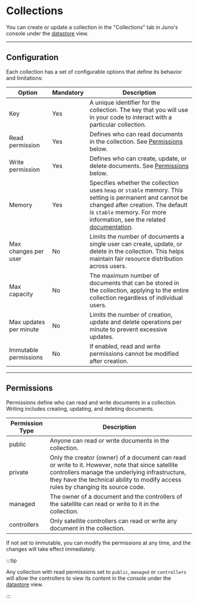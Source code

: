 # Collections

You can create or update a collection in the "Collections" tab in Juno's console under the [datastore](https://console.juno.build/datastore) view.

---

## Configuration

Each collection has a set of configurable options that define its behavior and limitations:

| Option                 | Mandatory | Description                                                                                                                                                                                                                                            |
| ---------------------- | --------- | ------------------------------------------------------------------------------------------------------------------------------------------------------------------------------------------------------------------------------------------------------ |
| Key                    | Yes       | A unique identifier for the collection. The key that you will use in your code to interact with a particular collection.                                                                                                                               |
| Read permission        | Yes       | Defines who can read documents in the collection. See [Permissions](#permissions) below.                                                                                                                                                               |
| Write permission       | Yes       | Defines who can create, update, or delete documents. See [Permissions](#permissions) below.                                                                                                                                                            |
| Memory                 | Yes       | Specifies whether the collection uses `heap` or `stable` memory. This setting is permanent and cannot be changed after creation. The default is `stable` memory. For more information, see the related [documentation](../../miscellaneous/memory.md). |
| Max changes per user   | No        | Limits the number of documents a single user can create, update, or delete in the collection. This helps maintain fair resource distribution across users.                                                                                             |
| Max capacity           | No        | The maximum number of documents that can be stored in the collection, applying to the entire collection regardless of individual users.                                                                                                                |
| Max updates per minute | No        | Limits the number of creation, update and delete operations per minute to prevent excessive updates.                                                                                                                                                   |
| Immutable permissions  | No        | If enabled, read and write permissions cannot be modified after creation.                                                                                                                                                                              |

---

## Permissions

Permissions define who can read and write documents in a collection. Writing includes creating, updating, and deleting documents.

| Permission Type | Description                                                                                                                                                                                                                              |
| --------------- | ---------------------------------------------------------------------------------------------------------------------------------------------------------------------------------------------------------------------------------------- |
| public          | Anyone can read or write documents in the collection.                                                                                                                                                                                    |
| private         | Only the creator (owner) of a document can read or write to it. However, note that since satellite controllers manage the underlying infrastructure, they have the technical ability to modify access rules by changing its source code. |
| managed         | The owner of a document and the controllers of the satellite can read or write to it in the collection.                                                                                                                                  |
| controllers     | Only satellite controllers can read or write any document in the collection.                                                                                                                                                             |

If not set to immutable, you can modify the permissions at any time, and the changes will take effect immediately.

:::tip

Any collection with read permissions set to `public`, `managed` or `controllers` will allow the controllers to view its content in the console under the [datastore](https://console.juno.build/datastore) view.

:::

[satellite]: ../../terminology.md#satellite
[controllers]: ../../terminology.md#controller
